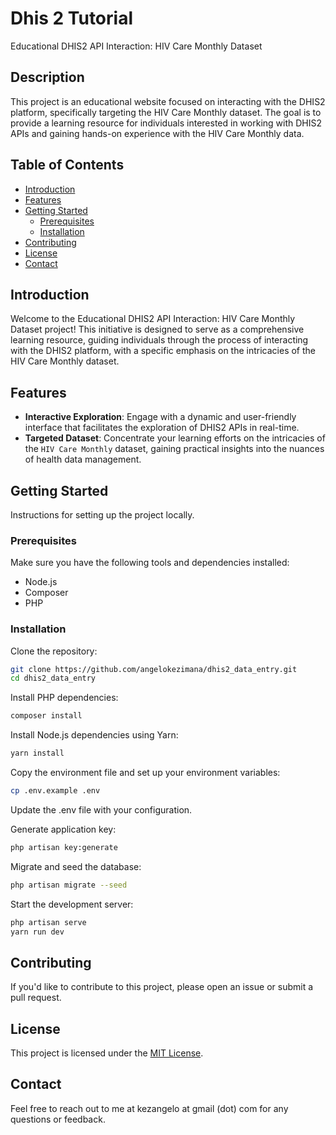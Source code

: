 # Dhis 2 Tutorial

Educational DHIS2 API Interaction: HIV Care Monthly Dataset

## Description

This project is an educational website focused on interacting with the DHIS2 platform, specifically targeting the HIV Care Monthly dataset. The goal is to provide a learning resource for individuals interested in working with DHIS2 APIs and gaining hands-on experience with the HIV Care Monthly data.

## Table of Contents

- [Introduction](#introduction)
- [Features](#features)
- [Getting Started](#getting-started)
  - [Prerequisites](#prerequisites)
  - [Installation](#installation)
- [Contributing](#contributing)
- [License](#license)
- [Contact](#contact)

## Introduction

Welcome to the Educational DHIS2 API Interaction: HIV Care Monthly Dataset project! This initiative is designed to serve as a comprehensive learning resource, guiding individuals through the process of interacting with the DHIS2 platform, with a specific emphasis on the intricacies of the HIV Care Monthly dataset.

## Features

- **Interactive Exploration**: Engage with a dynamic and user-friendly interface that facilitates the exploration of DHIS2 APIs in real-time.
- **Targeted Dataset**: Concentrate your learning efforts on the intricacies of the `HIV Care Monthly` dataset, gaining practical insights into the nuances of health data management.

## Getting Started

Instructions for setting up the project locally.

### Prerequisites

Make sure you have the following tools and dependencies installed:

- Node.js
- Composer
- PHP

### Installation

Clone the repository:

```bash
git clone https://github.com/angelokezimana/dhis2_data_entry.git
cd dhis2_data_entry
```

Install PHP dependencies:

```bash
composer install
```

Install Node.js dependencies using Yarn:

```bash
yarn install
```

Copy the environment file and set up your environment variables:

```bash
cp .env.example .env
```

Update the .env file with your configuration.

Generate application key:

```bash
php artisan key:generate
```

Migrate and seed the database:

```bash
php artisan migrate --seed
```

Start the development server:

```bash
php artisan serve
yarn run dev
```

## Contributing

If you'd like to contribute to this project, please open an issue or submit a pull request.

## License

This project is licensed under the [MIT License](LICENSE).

## Contact

Feel free to reach out to me at kezangelo at gmail (dot) com for any questions or feedback.
